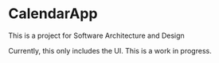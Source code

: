 # CalendarApp
This is a project for Software Architecture and Design

Currently, this only includes the UI. This is a work in progress.
